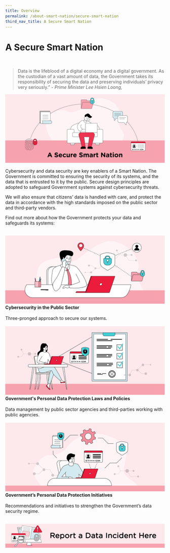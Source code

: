 ```yaml
---
title: Overview
permalink: /about-smart-nation/secure-smart-nation
third_nav_title: A Secure Smart Nation
---
```

# A Secure Smart Nation
<br>

> Data is the lifeblood of a digital economy and a digital government. As the custodian of a vast amount of data, the Government takes its responsibility of securing the data and preserving individuals’ privacy very seriously.”
*- Prime Minister Lee Hsien Loong,*

![A Secure Smart Nation overview](/images/abt-smart-nation/secure-smart-nation.png)

Cybersecurity and data security are key enablers of a Smart Nation. The Government is committed to ensuring the security of its systems, and the data that is entrusted to it by the public. Secure design principles are adopted to safeguard Government systems against cybersecurity threats. 

We will also ensure that citizens’ data is handled with care, and protect the data in accordance with the high standards imposed on the public sector and third-party vendors.

Find out more about how the Government protects your data and safeguards its systems:          

<br>
<div class="row">
<div class="col"> 
<a href="/about-smart-nation/secure-smart-nation/cybersecurity"><img src="/images/abt-smart-nation/cybersecurity.png"></a><br>
		<div class="header"><b>Cybersecurity in the Public Sector</b></div><br>
		<div class="para">Three-pronged approach to secure our systems.
</div>
<br>

</div>
	<div class="col"> 
<a href="/about-smart-nation/secure-smart-nation/personal-data-protection"><img src="/images/abt-smart-nation/govt-personal-data-protection.png"></a><br>
	<div class="header"><b>Government's Personal Data Protection Laws and Policies</b></div><br>
	<div class="para">Data management by public sector agencies and third-parties working with public agencies.
</div>
<br>

</div>
	<div class="col"> 
<a href="/about-smart-nation/secure-smart-nation/pdp-initiatives"><img src="/images/abt-smart-nation/govt-pdp-initiativies.png"></a><br>
	<div class="header"><b>Government’s Personal Data Protection Initiatives</b></div><br>
	<div class="para">Recommendations and initiatives to strengthen the Government’s data security regime.
</div>
<br></div></div>



<a href="/about-smart-nation/secure-smart-nation/report-data-incident"><img src="/images/abt-smart-nation/rdi-banner.png"></a><br>

